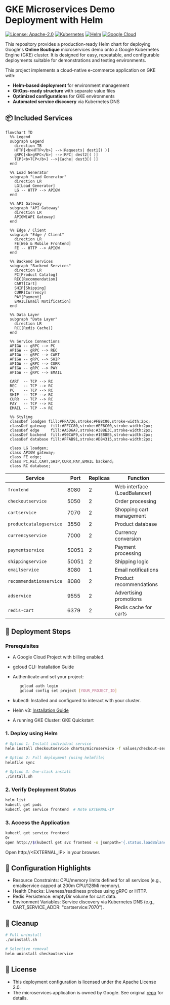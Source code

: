 # GKE Microservices Demo Deployment with Helm

[![License: Apache-2.0](https://img.shields.io/badge/License-Apache_2.0-blue.svg)](https://opensource.org/licenses/Apache-2.0)
[![Kubernetes](https://img.shields.io/badge/kubernetes-%23326ce5.svg?style=for-the-badge&logo=kubernetes&logoColor=white)](https://kubernetes.io/)
[![Helm](https://img.shields.io/badge/Helm-0F1689?style=for-the-badge&logo=Helm&logoColor=white)](https://helm.sh)
[![Google Cloud](https://img.shields.io/badge/GoogleCloud-%234285F4.svg?style=for-the-badge&logo=google-cloud&logoColor=white)](https://cloud.google.com/)

This repository provides a production-ready Helm chart for deploying Google's **Online Boutique** microservices demo onto a Google Kubernetes Engine (GKE) cluster. It is designed for easy, repeatable, and configurable deployments suitable for demonstrations and testing environments.

This project implements a cloud-native e-commerce application on GKE with:
- **Helm-based deployment** for environment management
- **GitOps-ready structure** with separate value files
- **Optimized configurations** for GKE environments
- **Automated service discovery** via Kubernetes DNS

## 📦 Included Services
```mermaid
flowchart TD
  %% Legend
  subgraph Legend
    direction TB
    HTTP[<b>HTTP</b>] -->|Requests| dest1[( )]
    gRPC[<b>gRPC</b>] -->|RPC| dest2[( )]
    TCP[<b>TCP</b>] -->|Cache| dest3[( )]
  end

  %% Load Generator
  subgraph "Load Generator"
    direction LR
    LG[Load Generator]
    LG -- HTTP --> APIGW
  end

  %% API Gateway
  subgraph "API Gateway"
    direction LR
    APIGW[API Gateway]
  end

  %% Edge / Client
  subgraph "Edge / Client"
    direction LR
    FE[Web & Mobile Frontend]
    FE -- HTTP --> APIGW
  end

  %% Backend Services
  subgraph "Backend Services"
    direction LR
    PC[Product Catalog]
    REC[Recommendation]
    CART[Cart]
    SHIP[Shipping]
    CURR[Currency]
    PAY[Payment]
    EMAIL[Email Notification]
  end

  %% Data Layer
  subgraph "Data Layer"
    direction LR
    RC[(Redis Cache)]
  end

  %% Service Connections
  APIGW -- gRPC --> PC
  APIGW -- gRPC --> REC
  APIGW -- gRPC --> CART
  APIGW -- gRPC --> SHIP
  APIGW -- gRPC --> CURR
  APIGW -- gRPC --> PAY
  APIGW -- gRPC --> EMAIL

  CART  -- TCP --> RC
  REC   -- TCP --> RC
  PC    -- TCP --> RC
  SHIP  -- TCP --> RC
  CURR  -- TCP --> RC
  PAY   -- TCP --> RC
  EMAIL -- TCP --> RC

  %% Styling
  classDef loadgen fill:#FFA726,stroke:#FB8C00,stroke-width:2px;
  classDef gateway  fill:#FFCC80,stroke:#EF6C00,stroke-width:2px;
  classDef edge     fill:#A5D6A7,stroke:#388E3C,stroke-width:2px;
  classDef backend  fill:#90CAF9,stroke:#1E88E5,stroke-width:2px;
  classDef database fill:#FFAB91,stroke:#D84315,stroke-width:2px;

  class LG loadgen;
  class APIGW gateway;
  class FE edge;
  class PC,REC,CART,SHIP,CURR,PAY,EMAIL backend;
  class RC database;
```
| Service                  | Port  | Replicas | Function                         |
|--------------------------|-------|----------|----------------------------------|
| `frontend`               | 8080  | 2        | Web interface (LoadBalancer)     |
| `checkoutservice`        | 5050  | 2        | Order processing                 |
| `cartservice`            | 7070  | 2        | Shopping cart management         |
| `productcatalogservice`  | 3550  | 2        | Product database                 |
| `currencyservice`        | 7000  | 2        | Currency conversion              |
| `paymentservice`         | 50051 | 2        | Payment processing               |
| `shippingservice`        | 50051 | 2        | Shipping logic                   |
| `emailservice`           | 8080  | 1        | Email notifications              |
| `recommendationservice`  | 8080  | 2        | Product recommendations          |
| `adservice`              | 9555  | 2        | Advertising promotions           |
| `redis-cart`             | 6379  | 2        | Redis cache for carts            |

## 🚀 Deployment Steps
### Prerequisites
- A Google Cloud Project with billing enabled.

- gcloud CLI: Installation Guide
- Authenticate and set your project:
  ```bash
     gcloud auth login
     gcloud config set project [YOUR_PROJECT_ID]
  ```
- kubectl: Installed and configured to interact with your cluster.
- Helm v3: [Installation Guide](https://helm.sh/docs/intro/install/)
- A running GKE Cluster: GKE Quickstart

### 1. Deploy using Helm
```bash
# Option 1: Install individual service
helm install checkoutservice charts/microservice -f values/checkout-service-values.yaml

# Option 2: Full deployment (using helmfile)
helmfile sync

# Option 3: One-click install
./install.sh
```
### 2. Verify Deployment Status
```bash
helm list
kubectl get pods
kubectl get service frontend  # Note EXTERNAL-IP
```
### 3. Access the Application
```bash
kubectl get service frontend
Or
open http://$(kubectl get svc frontend -o jsonpath='{.status.loadBalancer.ingress[0].ip}')
```
Open http://<EXTERNAL_IP> in your browser.

## 🔧 Configuration Highlights
* Resource Constraints: CPU/memory limits defined for all services (e.g., emailservice capped at 200m CPU/128Mi memory).
* Health Checks: Liveness/readiness probes using gRPC or HTTP.
* Redis Persistence: emptyDir volume for cart data.
* Environment Variables: Service discovery via Kubernetes DNS (e.g., CART_SERVICE_ADDR: "cartservice:7070").
## 🧹 Cleanup
```bash
# Full uninstall
./uninstall.sh

# Selective removal
helm uninstall checkoutservice
```
## 📜 License
* This deployment configuration is licensed under the Apache License 2.0.
* The microservices application is owned by Google. See original [repo](https://github.com/GoogleCloudPlatform/microservices-demo) for details.
  
